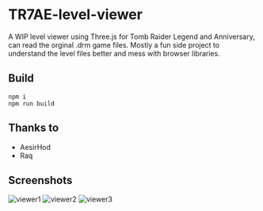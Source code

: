 # TR7AE-level-viewer

A WIP level viewer using Three.js for Tomb Raider Legend and Anniversary, can read the orginal .drm game files.
Mostly a fun side project to understand the level files better and mess with browser libraries. 

## Build

```
npm i
npm run build
```

## Thanks to

* AesirHod
* Raq

## Screenshots

![viewer1](https://user-images.githubusercontent.com/15322107/180650903-9bc8dff9-e450-4c94-85a2-1776ee437da4.png)
![viewer2](https://user-images.githubusercontent.com/15322107/180650905-0b33e384-41a5-4594-b114-06a747bd49e7.png)
![viewer3](https://user-images.githubusercontent.com/15322107/180650908-8a76b44a-56d6-4302-91d7-2d9bdecde4db.png)

